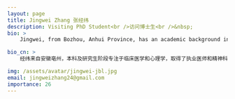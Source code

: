 ```yaml
---
layout: page
title: Jingwei Zhang 张经纬
description: Visiting PhD Student<br />访问博士生<br />&nbsp;
bio: >
    Jingwei, from Bozhou, Anhui Province, has an academic background in clinical medicine and psychology and holds qualifications as a practicing physician and attending psychiatrist. He is currently pursuing a Ph.D. at the Max Planck Institute of Psychiatry (registered at the Technical University of Munich), focusing on the role of stress in mental disorders. Joining the COmics Lab via the SUSTech Fellow program, he applies single-cell and spatial transcriptomics to deepen his research. In his free time, Jingwei enjoys reading, traveling, spending time with friends over meals, and playing Honor of Kings. He values a peaceful, lively lifestyle and, despite being a bit socially anxious, he is always open to meeting new people. If you have interesting gatherings or events, feel free to invite him along!

bio_cn: >
    经纬来自安徽亳州，本科及研究生阶段专注于临床医学和心理学，取得了执业医师和精神科主治医师资格。因对神经精神疾病机制的兴趣，他现于德国马普精神病学研究所（慕尼黑工业大学注册）攻读博士，研究压力应激在精神疾病中的作用。他很荣幸通过SUSTech Fellow项目加入COmics Lab，利用单细胞与空间转录组技术拓展研究深度。工作之余，他喜欢阅读、旅游、与朋友聚餐聊天，爱玩《王者荣耀》。他向往平静又富有烟火气息的生活，虽有些社恐，但期待结识新朋友。如果有有趣的聚会，欢迎邀约！

img: /assets/avatar/jingwei-jbl.jpg
email: jingweizhang24@gmail.com
importance: 26
---
```



